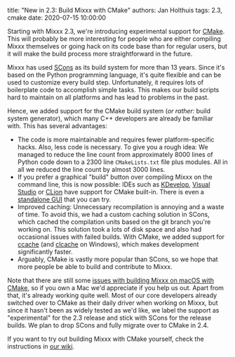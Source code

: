 title: "New in 2.3: Build Mixxx with CMake"
authors: Jan Holthuis
tags: 2.3, cmake
date: 2020-07-15 10:00:00

Starting with Mixxx 2.3, we're introducing experimental support for [CMake](https://cmake.org/).
This will probably be more interesting for people who are either compiling Mixxx themselves or going hack on its code base than for regular users, but it will make the build process more straightforward in the future.

Mixxx has used [SCons](https://www.scons.org/) as its build system for more than 13 years.
Since it's based on the Python programming language, it's quite flexible and can be used to customize every build step.
Unfortunately, it requires lots of boilerplate code to accomplish simple tasks.
This makes our build scripts hard to maintain on all platforms and has lead to problems in the past.

Hence, we added support for the CMake build system (*or rather:* build system generator), which many C++ developers are already be familiar with.
This has several advantages:

- The code is more maintainable and requires fewer platform-specific hacks.
  Also, less code is necessary. To give you a rough idea:
  We managed to reduce the line count from approximately 8000 lines of Python code down to a 2300 line `CMakeLists.txt` file plus modules.
  All in all we reduced the line count by almost 3000 lines.
- If you prefer a graphical "build" button over compiling Mixxx on the command line, this is now possible:
  IDEs such as [KDevelop](https://www.kdevelop.org/features), [Visual Studio](https://docs.microsoft.com/en-us/cpp/build/cmake-projects-in-visual-studio?view=vs-2019) or [CLion](https://www.jetbrains.com/en-us/clion/features/cmake-support.html) have support for CMake built-in.
  There is even a [standalone GUI](https://cmake.org/runningcmake/) that you can try.
- Improved caching:
  Unnecessary recompilation is annoying and a waste of time.
  To avoid this, we had a custom caching solution in SCons, which cached the compilation units based on the git branch you're working on.
  This solution took a lots of disk space and also had occasional issues with failed builds.
  With CMake, we added support for [ccache](https://ccache.dev/) (and [clcache](https://github.com/frerich/clcache) on Windows), which makes development significantly faster.
- Arguably, CMake is vastly more popular than SCons, so we hope that more people be able to build and contribute to Mixxx.

Note that there are still some [issues with building Mixxx on macOS with CMake](https://mixxx.zulipchat.com/#narrow/stream/109171-development/topic/cmake.20on.20macOS/near/194884364), so if you own a Mac we'd appreciate if you help us out.
Apart from that, it's already working quite well.
Most of our core developers already switched over to CMake as their daily driver when working on Mixxx, but since it hasn't been as widely tested as we'd like, we label the support as "experimental" for the 2.3 release and stick with SCons for the release builds.
We plan to drop SCons and fully migrate over to CMake in 2.4.

If you want to try out building Mixxx with CMake yourself, check the instructions in [our wiki](https://github.com/mixxxdj/mixxx/wiki/Compiling-On-Linux#cmake).
